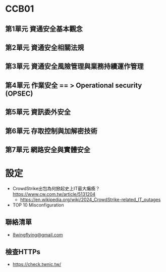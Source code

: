# CCB01
## 第1單元 資通安全基本觀念
## 第2單元 資通安全相關法規
## 第3單元 資通安全風險管理與業務持續運作管理
## 第4單元 作業安全 == > Operational security (OPSEC)
## 第5單元 資訊委外安全
## 第6單元 存取控制與加解密技術
## 第7單元 網路安全與實體安全

# 設定
- CrowdStrike出包為何掀起史上IT最大癱瘓？https://www.cw.com.tw/article/5131204
  - https://en.wikipedia.org/wiki/2024_CrowdStrike-related_IT_outages 
- TOP 10 Misconfiguration

## 聯絡清單
- 8wingflying@gmail.com


## 檢查HTTPs
- https://check.twnic.tw/
